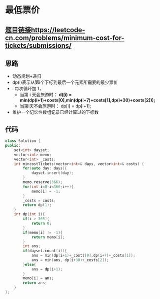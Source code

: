 # 最低票价
## [题目链接]()https://leetcode-cn.com/problems/minimum-cost-for-tickets/submissions/
## 思路
- 动态规划+递归
- dp(i)表示从第i个下标到最后一个元素所需要的最少票价
- i 每次循环加 1， 
  - 当第 i 天会旅游时： **d([i) = min(dp(i+1)+costs[0],min(dp(i+7)+costs[1],dp(i+30)+costs[2]));**
  - 当第i天不会旅游时： dp[i] = dp[i+1];
- 维护一个记忆性数组记录已经计算过的下标数
## 代码
```c++
class Solution {
public:
    set<int> dayset;
    vector<int> memo;
    vector<int> _costs;
    int mincostTickets(vector<int>& days, vector<int>& costs) {
        for(auto day: days){
            dayset.insert(day);
        }
        memo.reserve(366);
        for(int i=0;i<366;i++){
            memo[i] = -1;
        }
        _costs = costs;
        return dp(1);
    }
    int dp(int i){
        if(i > 365){
            return 0;
        }
        if(memo[i] != -1){
            return memo[i];
        }
        int ans;
        if(dayset.count(i)){
            ans = min(dp(i+1)+_costs[0],dp(i+7)+_costs[1]);
            ans = min(ans, dp(i+30)+_costs[2]);
        }else{
            ans = dp(i+1);
        }
        memo[i] = ans;
        return ans;
    }
};
```